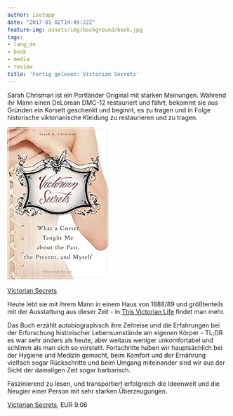 ```yaml
---
author: isotopp
date: "2017-01-02T14:49:22Z"
feature-img: assets/img/background/book.jpg
tags:
- lang_de
- book
- media
- review
title: 'Fertig gelesen: Victorian Secrets'
---
```

Sarah Chrisman ist ein Portländer Original mit starken Meinungen. Während ihr Mann einen DeLorean DMC-12 restauriert und fährt, bekommt sie aus Gründen ein Korsett geschenkt und beginnt, es zu tragen und in Folge historische viktorianische Kleidung zu restaurieren und zu tragen.

[![](/uploads/2017/01/victorian-secrets.jpg)](https://www.amazon.de/Victorian-Secrets-Corset-Taught-Present-ebook/dp/B00E25AV3K)

[Victorian Secrets](https://www.amazon.de/Victorian-Secrets-Corset-Taught-Present-ebook/dp/B00E25AV3K)

Heute lebt sie mit ihrem Mann in einem Haus von 1888/89 und größtenteils mit der Ausstattung aus dieser Zeit - in [This Victorian Life](http://www.thisvictorianlife.com/) findet man mehr.

Das Buch erzählt autobiographisch ihre Zeitreise und die Erfahrungen bei der Erforschung historischer Lebensumstände am eigenen Körper - TL;DR es war sehr anders als heute, aber weitaus weniger unkomfortabel und schlimm als man sich so vorstellt. Fortschritte haben wir hauptsächlich bei der Hygiene und Medizin gemacht, beim Komfort und der Ernährung vielfach sogar Rückschritte und beim Umgang miteinander sind wir aus der Sicht der damaligen Zeit sogar barbarisch.

Faszinierend zu lesen, und transportiert erfolgreich die Ideenwelt und die Neugier einer Person mit sehr starken Überzeugungen.

[Victorian Secrets](https://www.amazon.de/Victorian-Secrets-Corset-Taught-Present-ebook/dp/B00E25AV3K), EUR 9.06

